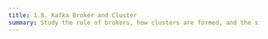 ```yaml
---
title: 1.8. Kafka Broker and Cluster
summary: Study the role of brokers, how clusters are formed, and the significance of replication for fault tolerance.
---
```

